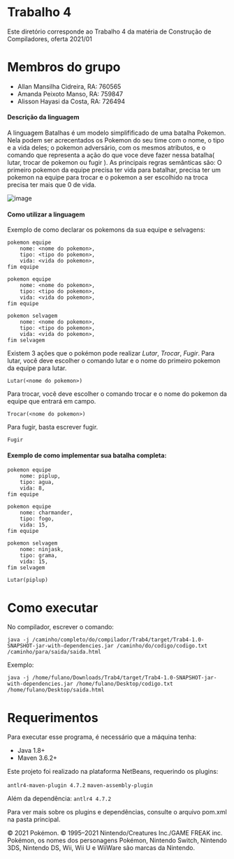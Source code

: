 # Trabalho 4

Este diretório corresponde ao Trabalho 4 da matéria de Construção de Compiladores, oferta 2021/01

# Membros do grupo

- Allan Mansilha Cidreira, RA: 760565
- Amanda Peixoto Manso, RA: 759847
- Alisson Hayasi da Costa, RA: 726494

#### Descrição da linguagem

A linguagem Batalhas é um modelo simplifificado de uma batalha Pokemon. Nela podem ser acrecentados os Pokemon do seu time com o nome, o tipo e a vida deles; o pokemon adversário, com os mesmos atributos, e o comando que representa a ação do que voce deve fazer nessa batalha( lutar, trocar de pokemon ou fugir ). As principais regras semânticas são: O primeiro pokemon da equipe precisa ter vida para batalhar, precisa ter um pokemon na equipe para trocar e o pokemon a ser escolhido na troca precisa ter mais que 0 de vida. 

![image](https://user-images.githubusercontent.com/40667726/143663194-f61e1d46-b0bb-4c80-aa51-593931359b83.png)


#### Como utilizar a linguagem
Exemplo de como declarar os pokemons da sua equipe e selvagens:

```
pokemon equipe
    nome: <nome do pokemon>,    
    tipo: <tipo do pokemon>,
    vida: <vida do pokemon>,
fim equipe

pokemon equipe
    nome: <nome do pokemon>,
    tipo: <tipo do pokemon>,
    vida: <vida do pokemon>,
fim equipe

pokemon selvagem
    nome: <nome do pokemon>,
    tipo: <tipo do pokemon>,
    vida: <vida do pokemon>,
fim selvagem
```

Existem 3 ações que o pokémon pode realizar *Lutar*, *Trocar*, *Fugir*. 
Para lutar, você deve escolher o comando lutar e o nome do primeiro pokemon da equipe para lutar.

```
Lutar(<nome do pokemon>)
```
Para trocar, você deve escolher o comando trocar e o nome do pokemon da equipe que entrará em campo.
```
Trocar(<nome do pokemon>)
```
Para fugir, basta escrever fugir.
```
Fugir
```

#### Exemplo de como implementar sua batalha completa:
```
pokemon equipe
    nome: piplup,    
    tipo: agua,
    vida: 8,
fim equipe

pokemon equipe
    nome: charmander,
    tipo: fogo,
    vida: 15,
fim equipe

pokemon selvagem
    nome: ninjask,    
    tipo: grama,
    vida: 15,
fim selvagem

Lutar(piplup)
```
 
# Como executar

No compilador, escrever o comando:
```
java -j /caminho/completo/do/compilador/Trab4/target/Trab4-1.0-SNAPSHOT-jar-with-dependencies.jar /caminho/do/codigo/codigo.txt /caminho/para/saida/saida.html
```

Exemplo:

```
java -j /home/fulano/Downloads/Trab4/target/Trab4-1.0-SNAPSHOT-jar-with-dependencies.jar /home/fulano/Desktop/codigo.txt /home/fulano/Desktop/saida.html
```


# Requerimentos

Para executar esse programa, é necessário que a máquina tenha:

- Java 1.8+
- Maven 3.6.2+

Este projeto foi realizado na plataforma NetBeans, requerindo os plugins:

`antlr4-maven-plugin 4.7.2`
`maven-assembly-plugin` 

Além da dependência:
`antlr4 4.7.2`

Para ver mais sobre os plugins e dependências, consulte o arquivo pom.xml na pasta principal.

© 2021 Pokémon. © 1995–2021 Nintendo/Creatures Inc./GAME FREAK inc. Pokémon, os nomes dos personagens Pokémon, Nintendo Switch, Nintendo 3DS, Nintendo DS, Wii, Wii U e WiiWare são marcas da Nintendo.
